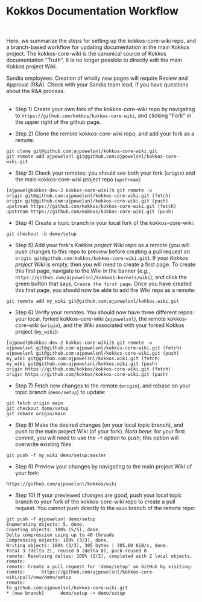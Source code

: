 # Kokkos Documentation Workflow <br/><br/>

Here, we summarize the steps for setting up the kokkos-core-wiki repo, and a
branch-based workflow for updating documentation in the main Kokkos project.  The kokkos-core-wiki is the
canonical source of Kokkos documentation "Truth".  It is no longer possible to
directly edit the main Kokkos project Wiki.<br/>

Sandia employees: Creation of wholly new pages will require Review and Approval (R&A).  Check with your Sandia team lead, if you have questions about the R&A process.<br/><br/>

* Step 1) Create your own fork of the kokkos-core-wiki repo by navigating to `https://github.com/kokkos/kokkos-core-wiki`, and clicking "Fork" in the upper right of the github page.<br/>

* Step 2) Clone the remote kokkos-core-wiki repo, and add your fork as a remote:<br/>

```
git clone git@github.com:ajpowelsnl/kokkos-core-wiki.git
git remote add ajpowelsnl git@github.com:ajpowelsnl/kokkos-core-wiki.git
```

* Step 3) Check your remotes; you should see both your fork (`origin`) and the main kokkos-core-wiki project repo (`upstream`):<br/>

```
[ajpowel@kokkos-dev-2 kokkos-core-wiki]$ git remote -v
origin git@github.com:ajpowelsnl/kokkos-core-wiki.git (fetch)
origin git@github.com:ajpowelsnl/kokkos-core-wiki.git (push)
upstream https://github.com/kokkos/kokkos-core-wiki.git (fetch)
upstream https://github.com/kokkos/kokkos-core-wiki.git (push)
```

* Step 4) Create a topic branch in your local fork of the kokkos-core-wiki:<br/>

```
git checkout -b demo/setup
```

* Step 5) Add your fork's  *Kokkos project Wiki* repo as a remote (you will push changes to this repo to preview before creating a pull request on `origin git@github.com:kokkos/kokkos-core-wiki.git`).  If your *Kokkos project Wiki* is empty, then you will need to create a first page.  To create this first page, navigate to the Wiki in the banner (*e.g.*, `https://github.com/ajpowelsnl/kokkos1-kernels/wiki`), and click the green button that says, `Create the first page`.  Once you have created this first page, you should now be able to add the Wiki repo as a remote:<br/>

```
git remote add my_wiki git@github.com:ajpowelsnl/kokkos.wiki.git
```

* Step 6) Verify your remotes.  You should now have three different repos: your local, forked kokkos-core-wiki (`ajpowelsnl`), the remote kokkos-core-wiki (`origin`), and the Wiki associated with your forked Kokkos project (`my_wiki`):<br/>

```
[ajpowel@kokkos-dev-2 kokkos-core-wiki]$ git remote -v
ajpowelsnl git@github.com:ajpowelsnl/kokkos-core-wiki.git (fetch)
ajpowelsnl git@github.com:ajpowelsnl/kokkos-core-wiki.git (push)
my_wiki git@github.com:ajpowelsnl/kokkos.wiki.git (fetch)
my_wiki git@github.com:ajpowelsnl/kokkos.wiki.git (push)
origin https://github.com/kokkos/kokkos-core-wiki.git (fetch)
origin https://github.com/kokkos/kokkos-core-wiki.git (push)
```

* Step 7) Fetch new changes to the remote (`origin`), and rebase on your topic branch (`demo/setup`) to update:<br/>

```
git fetch origin main
git checkout demo/setup
git rebase origin/main
```

* Step 8) Make the desired changes (on your local topic branch), and push to the main project Wiki (of your fork).  *Nota bene*: for your first commit, you will need to use the `-f` option to push; this option will overwrite existing files.<br/>

```
git push -f my_wiki demo/setup:master
```

* Step 9) Preview your changes by navigating to the main project Wiki of your fork:<br/>

```
https://github.com/ajpowelsnl/kokkos/wiki
```

* Step 10) If your previewed changes are good, push your local topic branch to your fork of the kokkos-core-wiki repo to create a pull request.  You cannot push directly to the `main` branch of the remote repo:<br/>

```
git push -f ajpowelsnl demo/setup 
Enumerating objects: 5, done.
Counting objects: 100% (5/5), done.
Delta compression using up to 40 threads
Compressing objects: 100% (3/3), done.
Writing objects: 100% (3/3), 305 bytes | 305.00 KiB/s, done.
Total 3 (delta 2), reused 0 (delta 0), pack-reused 0
remote: Resolving deltas: 100% (2/2), completed with 2 local objects.
remote: 
remote: Create a pull request for 'demo/setup' on GitHub by visiting:
remote:      https://github.com/ajpowelsnl/kokkos-core-wiki/pull/new/demo/setup
remote: 
To github.com:ajpowelsnl/kokkos-core-wiki.git
* [new branch]      demo/setup -> demo/setup
```
